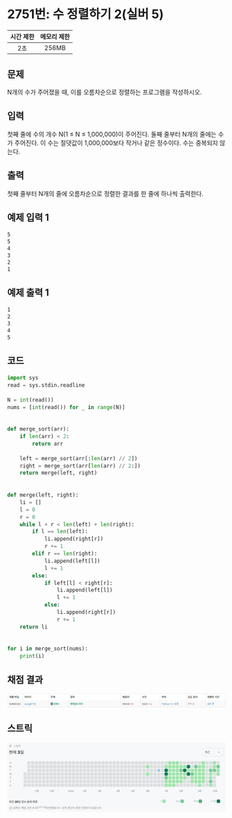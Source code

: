 # 2751번: 수 정렬하기 2(실버 5)
| 시간 제한 | 메모리 제한 |
|:-----:|:------:|
|  2초   | 256MB  |

## 문제
N개의 수가 주어졌을 때, 이를 오름차순으로 정렬하는 프로그램을 작성하시오.

## 입력
첫째 줄에 수의 개수 N(1 ≤ N ≤ 1,000,000)이 주어진다. 둘째 줄부터 N개의 줄에는 수가 주어진다. 이 수는 절댓값이 1,000,000보다 작거나 같은 정수이다. 수는 중복되지 않는다.

## 출력
첫째 줄부터 N개의 줄에 오름차순으로 정렬한 결과를 한 줄에 하나씩 출력한다.

## 예제 입력 1
```text
5
5
4
3
2
1
```
## 예제 출력 1
```text
1
2
3
4
5
```

## 코드
```python
import sys
read = sys.stdin.readline

N = int(read())
nums = [int(read()) for _ in range(N)]


def merge_sort(arr):
    if len(arr) < 2:
        return arr

    left = merge_sort(arr[:len(arr) // 2])
    right = merge_sort(arr[len(arr) // 2:])
    return merge(left, right)


def merge(left, right):
    li = []
    l = 0
    r = 0
    while l + r < len(left) + len(right):
        if l == len(left):
            li.append(right[r])
            r += 1
        elif r == len(right):
            li.append(left[l])
            l += 1
        else:
            if left[l] < right[r]:
                li.append(left[l])
                l += 1
            else:
                li.append(right[r])
                r += 1
    return li


for i in merge_sort(nums):
    print(i)
```

## 채점 결과
![image](result_img.png)

## 스트릭
![image](streak_img.png)